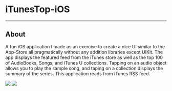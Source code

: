 iTunesTop-iOS
===================

---------
About
-------------
A fun iOS application I made as an exercise to create a nice UI similar to the App-Store all pragmatically without any addition libraries except UIKit. The app displays the featured feed from the iTunes store as well as the top 100 of AudioBooks, Songs, and iTunes U collections. Tapping on an audio object allows you to play the sample song, and taping on a collection displays the summary of the series. This application reads from iTunes RSS feed.

![](http://i558.photobucket.com/albums/ss26/vincent_chau1/menu1_zpszzja7hpk.jpg)
![](http://i558.photobucket.com/albums/ss26/vincent_chau1/menu2_zpsmemu54ng.jpg)




